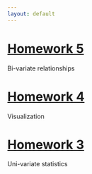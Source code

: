 ```yaml
---
layout: default
---
```




# [Homework 5](./homework-5.html)
Bi-variate relationships

# [Homework 4](./Homework-4.html)
Visualization

# [Homework 3](./Homework-3.html)
Uni-variate statistics
